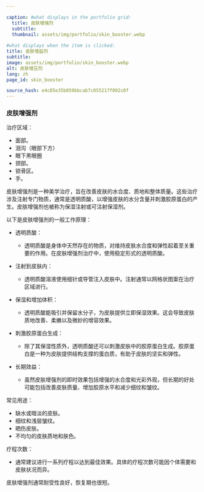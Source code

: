 ```yaml
---

caption: #what displays in the portfolio grid:
  title: 皮肤增强剂
  subtitle: 
  thumbnail: assets/img/portfolio/skin_booster.webp
  
#what displays when the item is clicked:
title: 皮肤增益剂
subtitle: 
image: assets/img/portfolio/skin_booster.webp
alt: 皮肤增压剂
lang: zh
page_id: skin_booster

source_hash: e4c85e35b059bbcab7c055217f092c0f
---
```

### 皮肤增强剂
治疗区域：
- 面部。
- 泪沟（眼部下方）
- 眼下黑眼圈
- 颈部。
- 锁骨区。
- 手。

皮肤增强剂是一种美学治疗，旨在改善皮肤的水合度、质地和整体质量。这些治疗涉及注射专门物质，通常是透明质酸，以增强皮肤的水分含量并刺激胶原蛋白的产生。皮肤增强剂也被称为保湿注射或可注射保湿剂。

以下是皮肤增强剂的一般工作原理：

- 透明质酸：
   - 透明质酸是身体中天然存在的物质，对维持皮肤水合度和弹性起着至关重要的作用。在皮肤增强剂治疗中，使用稳定形式的透明质酸。

- 注射到皮肤内：
   - 透明质酸溶液使用细针或导管注入皮肤中。注射通常以网格状图案在治疗区域进行。

- 保湿和增加体积：
   - 透明质酸能吸引并保留水分子，为皮肤提供立即保湿效果。这会导致皮肤质地改善、柔嫩以及微妙的增容效果。

- 刺激胶原蛋白生成：
   - 除了其保湿性质外，透明质酸还可以刺激皮肤中的胶原蛋白生成。胶原蛋白是一种为皮肤提供结构支撑的蛋白质，有助于皮肤的坚实和弹性。

- 长期效益：
   - 虽然皮肤增强剂的即时效果包括增强的水合度和光彩外观，但长期的好处可能包括改善皮肤质量、增加胶原水平和减少细纹和皱纹。

常见用途：
- 缺水或暗淡的皮肤。
- 细纹和浅层皱纹。
- 晒伤皮肤。
- 不均匀的皮肤质地和肤色。

疗程次数：
- 通常建议进行一系列疗程以达到最佳效果。具体的疗程次数可能因个体需要和皮肤状况而异。

皮肤增强剂通常耐受性良好，恢复期也很短。
